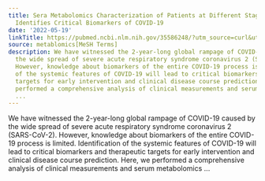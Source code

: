 ```yaml
---
title: Sera Metabolomics Characterization of Patients at Different Stages in Wuhan
  Identifies Critical Biomarkers of COVID-19
date: '2022-05-19'
linkTitle: https://pubmed.ncbi.nlm.nih.gov/35586248/?utm_source=curl&utm_medium=rss&utm_campaign=pubmed-2&utm_content=1Zkrxt7ktlCbHBXEV3v65xxSnkSWNsJ1A6Fq3gBniKhGfIUslK&fc=20210907212339&ff=20220520210516&v=2.17.6
source: metablomics[MeSH Terms]
description: We have witnessed the 2-year-long global rampage of COVID-19 caused by
  the wide spread of severe acute respiratory syndrome coronavirus 2 (SARS-CoV-2).
  However, knowledge about biomarkers of the entire COVID-19 process is limited. Identification
  of the systemic features of COVID-19 will lead to critical biomarkers and therapeutic
  targets for early intervention and clinical disease course prediction. Here, we
  performed a comprehensive analysis of clinical measurements and serum metabolomics
  ...
---
```

We have witnessed the 2-year-long global rampage of COVID-19 caused by the wide spread of severe acute respiratory syndrome coronavirus 2 (SARS-CoV-2). However, knowledge about biomarkers of the entire COVID-19 process is limited. Identification of the systemic features of COVID-19 will lead to critical biomarkers and therapeutic targets for early intervention and clinical disease course prediction. Here, we performed a comprehensive analysis of clinical measurements and serum metabolomics ...